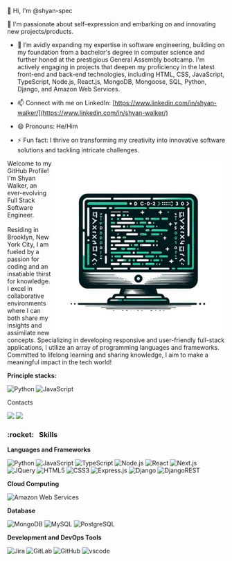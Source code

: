  👋 Hi, I'm @shyan-spec

 👀 I'm passionate about self-expression and embarking on and innovating new projects/products.

- 🌱 I’m avidly expanding my expertise in software engineering, building on my foundation from a bachelor's degree in computer science and further honed at the prestigious General Assembly bootcamp. I'm actively engaging in projects that deepen my proficiency in the latest front-end and back-end technologies, including HTML, CSS, JavaScript, TypeScript, Node.js, React.js, MongoDB, Mongoose, SQL, Python, Django, and Amazon Web Services.

- 📫 Connect with me on LinkedIn: [https://www.linkedin.com/in/shyan-walker/](https://www.linkedin.com/in/shyan-walker/)

- 😄 Pronouns: He/Him

- ⚡ Fun fact: I thrive on transforming my creativity into innovative software solutions and tackling intricate challenges.

<img src="comp-img.png" min-width="400px" max-width="400px" width="400px" align="right" alt="pc">

<p align="left">
  Welcome to my GitHub Profile! <br> I'm Shyan Walker, an ever-evolving Full Stack Software Engineer. <br>
  <br> Residing in Brooklyn, New York City, I am fueled by a passion for coding and an insatiable thirst for knowledge. I excel in collaborative environments where I can both share my insights and assimilate new concepts. Specializing in developing responsive and user-friendly full-stack applications, I utilize an array of programming languages and frameworks. Committed to lifelong learning and sharing knowledge, I aim to make a meaningful impact in the tech world!
</p>

**Principle stacks:**

![Python](https://img.shields.io/badge/Python-316192?style=for-the-badge&logo=python&logoColor=white) 
![JavaScript](https://img.shields.io/badge/JavaScript-F7DF1E?style=for-the-badge&logo=javascript&logoColor=black) 


<p align="left">
  Contacts
</p>

<p align="left">
  <a href="mailto:shyanw321@gmail.com" alt="Gmail">
  <img src="https://img.shields.io/badge/-Gmail-FF0000?style=flat-square&labelColor=FF0000&logo=gmail&logoColor=white&link=(mailto:juan.cruza46@gmail.com" /></a>

  <a href="[https://www.linkedin.com/in/shyan-walker/]" alt="Linkedin">
  <img src="https://img.shields.io/badge/-Linkedin-0e76a8?style=flat-square&logo=Linkedin&logoColor=white&link=https://www.linkedin.com/in/juancruz99/" /></a>

</p>

<h3> :rocket: &nbsp; Skills</h3>


**Languages and Frameworks**


 ![Python](https://img.shields.io/badge/Python-316192?style=for-the-badge&logo=python&logoColor=white) 
 ![JavaScript](https://img.shields.io/badge/JavaScript-F7DF1E?style=for-the-badge&logo=javascript&logoColor=black)
 ![TypeScript](https://img.shields.io/badge/TypeScript-3178C6?style=for-the-badge&logo=typescript&logoColor=white)
 ![Node.js](https://img.shields.io/badge/Node.js-43853D?style=for-the-badge&logo=node-dot-js&logoColor=white)
 ![React](https://img.shields.io/badge/React-20232A?style=for-the-badge&logo=react&logoColor=61DAFB)
 ![Next.js](https://img.shields.io/badge/Next.js-000000?style=for-the-badge&logo=next.js&logoColor=white)
 ![JQuery](https://img.shields.io/badge/jQuery-0769AD?style=for-the-badge&logo=jquery&logoColor=white)
 ![HTML5](https://img.shields.io/badge/HTML5-E34F26?style=for-the-badge&logo=html5&logoColor=white)
 ![CSS3](https://img.shields.io/badge/CSS3-1572B6?style=for-the-badge&logo=css3&logoColor=white)
 ![Express.js](https://img.shields.io/badge/express.js-%23404d59.svg?style=for-the-badge&logo=express&logoColor=%2361DAFB)
 ![Django](https://img.shields.io/badge/django-%23092E20.svg?style=for-the-badge&logo=django&logoColor=white)
 ![DjangoREST](https://img.shields.io/badge/DJANGO-REST-ff1709?style=for-the-badge&logo=django&logoColor=white&color=ff1709&labelColor=gray)
 
**Cloud Computing**

![Amazon Web Services](https://img.shields.io/badge/Amazon_Web_Services-232F3E?style=for-the-badge&logo=amazon-aws&logoColor=white)

**Database**

 ![MongoDB](https://img.shields.io/badge/MongoDB-%234ea94b.svg?style=for-the-badge&logo=mongodb&logoColor=white)
 ![MySQL](https://img.shields.io/badge/MySQL-00000F?style=for-the-badge&logo=mysql&logoColor=white)
 ![PostgreSQL](https://img.shields.io/badge/PostgreSQL-316192?style=for-the-badge&logo=postgresql&logoColor=white) 


**Development and DevOps Tools**

 ![Jira](https://img.shields.io/badge/Jira-0052CC?style=for-the-badge&logo=jira&logoColor=white)
 ![GitLab](https://img.shields.io/badge/GitLab-FCA121?style=for-the-badge&logo=gitlab&logoColor=white)
 ![GitHub](https://img.shields.io/badge/GitHub-100000?style=for-the-badge&logo=github&logoColor=white) 
 ![vscode](https://img.shields.io/badge/Visual_Studio_Code-0078D4?style=for-the-badge&logo=visual%20studio%20code&logoColor=white)
